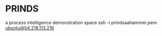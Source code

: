PRINDS
=====

a process intelligence demonstration space
ssh -i prindsaahammer.pem ubuntu@54.218.113.216
